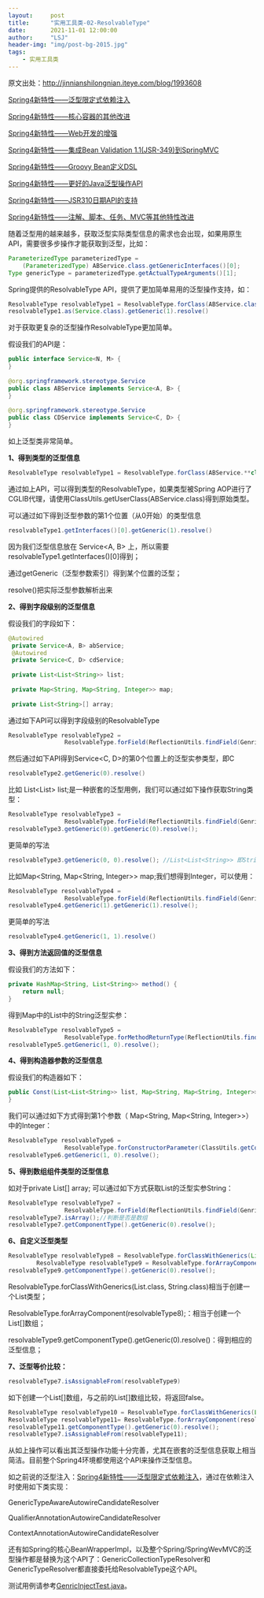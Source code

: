 ```yaml
---
layout:     post
title:      "实用工具类-02-ResolvableType"
date:       2021-11-01 12:00:00
author:     "LSJ"
header-img: "img/post-bg-2015.jpg"
tags:
    - 实用工具类
---
```


原文出处：http://jinnianshilongnian.iteye.com/blog/1993608





[Spring4新特性——泛型限定式依赖注入](http://jinnianshilongnian.iteye.com/blog/1989330)

[Spring4新特性——核心容器的其他改进](http://jinnianshilongnian.iteye.com/blog/1989379)

[Spring4新特性——Web开发的增强](http://jinnianshilongnian.iteye.com/blog/1989381)

[Spring4新特性——集成Bean Validation 1.1(JSR-349)到SpringMVC](http://jinnianshilongnian.iteye.com/blog/1990081) 

[Spring4新特性——Groovy Bean定义DSL](http://jinnianshilongnian.iteye.com/blog/1991830)

[Spring4新特性——更好的Java泛型操作API](http://jinnianshilongnian.iteye.com/blog/1993608) 

[Spring4新特性——JSR310日期API的支持](http://jinnianshilongnian.iteye.com/blog/1994164)

[Spring4新特性——注解、脚本、任务、MVC等其他特性改进](http://jinnianshilongnian.iteye.com/blog/1995111) 

 

随着泛型用的越来越多，获取泛型实际类型信息的需求也会出现，如果用原生API，需要很多步操作才能获取到泛型，比如：

```java
ParameterizedType parameterizedType =   
    (ParameterizedType) ABService.class.getGenericInterfaces()[0];  
Type genericType = parameterizedType.getActualTypeArguments()[1];  
```

 

Spring提供的ResolvableType API，提供了更加简单易用的泛型操作支持，如：

```java
ResolvableType resolvableType1 = ResolvableType.forClass(ABService.class);  
resolvableType1.as(Service.class).getGeneric(1).resolve()  
```

对于获取更复杂的泛型操作ResolvableType更加简单。

 

假设我们的API是：

```java
public interface Service<N, M> {  
}  
  
@org.springframework.stereotype.Service  
public class ABService implements Service<A, B> {  
}  
  
@org.springframework.stereotype.Service  
public class CDService implements Service<C, D> {  
}  
```

如上泛型类非常简单。 

 

**1、得到类型的泛型信息**

```java
ResolvableType resolvableType1 = ResolvableType.forClass(ABService.**class);** 
```

通过如上API，可以得到类型的ResolvableType，如果类型被Spring AOP进行了CGLIB代理，请使用ClassUtils.getUserClass(ABService.class)得到原始类型。

 

可以通过如下得到泛型参数的第1个位置（从0开始）的类型信息

```java
resolvableType1.getInterfaces()[0].getGeneric(1).resolve() 
```

因为我们泛型信息放在 Service<A, B> 上，所以需要resolvableType1.getInterfaces()[0]得到；

 

通过getGeneric（泛型参数索引）得到某个位置的泛型；

resolve()把实际泛型参数解析出来

 

**2、得到字段级别的泛型信息**

假设我们的字段如下：

```java
@Autowired  
 private Service<A, B> abService;  
 @Autowired  
 private Service<C, D> cdService;  
  
 private List<List<String>> list;  
  
 private Map<String, Map<String, Integer>> map;  
  
 private List<String>[] array;  
```

通过如下API可以得到字段级别的ResolvableType

```java
ResolvableType resolvableType2 =  
                ResolvableType.forField(ReflectionUtils.findField(GenricInjectTest.class, "cdService"));  
```



 

然后通过如下API得到Service<C, D>的第0个位置上的泛型实参类型，即C

```java
resolvableType2.getGeneric(0).resolve() 
```



 

比如 List<List<String>> list;是一种嵌套的泛型用例，我们可以通过如下操作获取String类型：

```java
ResolvableType resolvableType3 =  
                ResolvableType.forField(ReflectionUtils.findField(GenricInjectTest.class, "list"));  
resolvableType3.getGeneric(0).getGeneric(0).resolve();  
```



 

更简单的写法

```java
resolvableType3.getGeneric(0, 0).resolve(); //List<List<String>> 即String  
```



 

比如Map<String, Map<String, Integer>> map;我们想得到Integer，可以使用：

```java
ResolvableType resolvableType4 =  
                ResolvableType.forField(ReflectionUtils.findField(GenricInjectTest.class, "map"));  
resolvableType4.getGeneric(1).getGeneric(1).resolve();  
```

更简单的写法 

```java
resolvableType4.getGeneric(1, 1).resolve() 
```



 

**3、得到方法返回值的泛型信息**

假设我们的方法如下：

```java
private HashMap<String, List<String>> method() {  
    return null;  
}   
```

得到Map中的List中的String泛型实参：

```java
ResolvableType resolvableType5 =  
                ResolvableType.forMethodReturnType(ReflectionUtils.findMethod(GenricInjectTest.class, "method"));  
resolvableType5.getGeneric(1, 0).resolve();  
```



 

**4、得到构造器参数的泛型信息**

假设我们的构造器如下：

```java
public Const(List<List<String>> list, Map<String, Map<String, Integer>> map) {  
}  
```

我们可以通过如下方式得到第1个参数（ Map<String, Map<String, Integer>>）中的Integer：

```java
ResolvableType resolvableType6 =  
                ResolvableType.forConstructorParameter(ClassUtils.getConstructorIfAvailable(Const.class, List.class, Map.class), 1);  
resolvableType6.getGeneric(1, 0).resolve();  
```



 

**5、得到数组组件类型的泛型信息**

如对于private List<String>[] array; 可以通过如下方式获取List的泛型实参String：

```java
ResolvableType resolvableType7 =  
                ResolvableType.forField(ReflectionUtils.findField(GenricInjectTest.class, "array"));  
resolvableType7.isArray();//判断是否是数组  
resolvableType7.getComponentType().getGeneric(0).resolve();  
```



 

**6、自定义泛型类型**

```java
ResolvableType resolvableType8 = ResolvableType.forClassWithGenerics(List.class, String.class);  
        ResolvableType resolvableType9 = ResolvableType.forArrayComponent(resolvableType8);  
resolvableType9.getComponentType().getGeneric(0).resolve();  
```

ResolvableType.forClassWithGenerics(List.class, String.class)相当于创建一个List<String>类型；

ResolvableType.forArrayComponent(resolvableType8);：相当于创建一个List<String>[]数组；

resolvableType9.getComponentType().getGeneric(0).resolve()：得到相应的泛型信息；

 



**7、泛型等价比较：**

```java
resolvableType7.isAssignableFrom(resolvableType9) 
```



如下创建一个List<Integer>[]数组，与之前的List<String>[]数组比较，将返回false。

```java
ResolvableType resolvableType10 = ResolvableType.forClassWithGenerics(List.class, Integer.class);  
ResolvableType resolvableType11= ResolvableType.forArrayComponent(resolvableType10);  
resolvableType11.getComponentType().getGeneric(0).resolve();  
resolvableType7.isAssignableFrom(resolvableType11);  
```

 

从如上操作可以看出其泛型操作功能十分完善，尤其在嵌套的泛型信息获取上相当简洁。目前整个Spring4环境都使用这个API来操作泛型信息。

 

如之前说的泛型注入：[Spring4新特性——泛型限定式依赖注入](http://jinnianshilongnian.iteye.com/blog/1989330)，通过在依赖注入时使用如下类实现：

GenericTypeAwareAutowireCandidateResolver

QualifierAnnotationAutowireCandidateResolver

ContextAnnotationAutowireCandidateResolver

 

还有如Spring的核心BeanWrapperImpl，以及整个Spring/SpringWevMVC的泛型操作都是替换为这个API了：GenericCollectionTypeResolver和GenericTypeResolver都直接委托给ResolvableType这个API。

 测试用例请参考[GenricInjectTest.java](https://github.com/zhangkaitao/spring4-showcase/blob/master/spring4-others/src/test/java/com/sishuok/spring4/generic/GenricInjectTest.java)。


